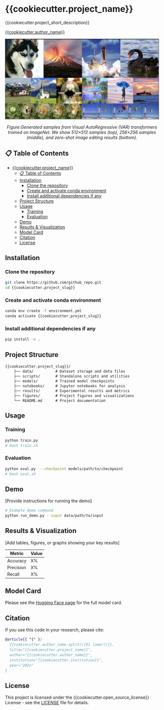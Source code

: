 # {{cookiecutter.project_name}}
{{cookiecutter.project_short_description}}

<ins>[{{cookiecutter.author_name}}](mailto:{{cookiecutter.author_email}})</ins>

<div align="center">
<img src="figures/test.png" width="800px">
<p><i>Figure:Generated samples from Visual AutoRegressive (VAR) transformers trained on ImageNet. We show 512×512 samples (top), 256×256 samples (middle), and zero-shot image editing results (bottom).</i></p>
</div>
  
## 📋 Table of Contents
- [{{cookiecutter.project_name}}](#{{cookiecutter.project_name}})
  - [📋 Table of Contents](#-table-of-contents)
  - [Installation](#installation)
    - [Clone the repository](#clone-the-repository)
    - [Create and activate conda environment](#create-and-activate-conda-environment)
    - [Install additional dependencies if any](#install-additional-dependencies-if-any)
  - [Project Structure](#project-structure)
  - [Usage](#usage)
    - [Training](#training)
    - [Evaluation](#evaluation)
  - [Demo](#demo)
  - [Results \& Visualization](#results--visualization)
  - [Model Card](#model-card)
  - [Citation](#citation)
  - [License](#license)

## Installation
### Clone the repository
```bash
git clone https://github.com/github_repo.git
cd {{cookiecutter.project_slug}}
```
### Create and activate conda environment
```bash
conda env create -f environment.yml
conda activate {{cookiecutter.project_slug}}
```
### Install additional dependencies if any
```bash
pip install -e .
```

## Project Structure

```
{{cookiecutter.project_slug}}/
    ├── data/          # Dataset storage and data files
    ├── scripts/       # Standalone scripts and utilities
    ├── models/        # Trained model checkpoints
    ├── notebooks/     # Jupyter notebooks for analysis
    ├── results/       # Experimental results and metrics
    ├── figures/       # Project figures and visualizations
    └── README.md      # Project documentation
```

## Usage

### Training

```bash
python train.py
# bash train.sh
```

### Evaluation

```bash
python eval.py  --checkpoint models/path/to/checkpoint
# bash eval.sh
```

## Demo

[Provide instructions for running the demo]

```bash
# Example demo command
python run_demo.py --input data/path/to/input
```

## Results & Visualization

[Add tables, figures, or graphs showing your key results]

| Metric | Value |
|--------|-------|
| Accuracy | X% |
| Precision | X% |
| Recall | X% |

## Model Card
Please see the [Hugging Face page](https://huggingface.co/username/my-model)
for the full model card.

## Citation

If you use this code in your research, please cite:

```bibtex
@article{{ "{" }}
  {{cookiecutter.author_name.split()[0].lower()}},
  title="{{cookiecutter.project_name}}",
  author="{{cookiecutter.author_name}}",
  institution="{{cookiecutter.institution}}",
  year="202x"
}
```

## License

This project is licensed under the {{cookiecutter.open_source_license}} License - see the [LICENSE](LICENSE) file for details.
